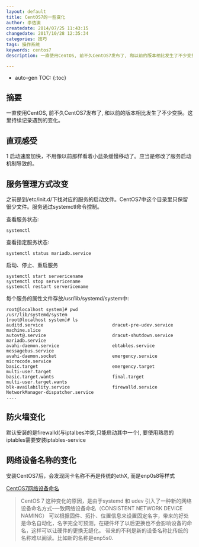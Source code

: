 ```yaml
---
layout: default
title: CentOS7的一些变化
author: 李佶澳
createdate: 2014/07/25 11:43:15
changedate: 2017/10/28 12:35:34
categories: 技巧
tags: 操作系统
keywords: centos7
description: 一直使用CentOS, 前不久CentOS7发布了, 和以前的版本相比发生了不少变换。

---
```


* auto-gen TOC:
{:toc}

## 摘要

一直使用CentOS, 前不久CentOS7发布了, 和以前的版本相比发生了不少变换。这里持续记录遇到的变化。

## 直观感受

1 启动速度加快，不用像以前那样看着小蓝条缓慢移动了。应当是修改了服务启动机制导致的。

## 服务管理方式改变

之前是到/etc/init.d/下找对应的服务的启动文件。CentOS7中这个目录里只保留很少文件。服务通过systemctl命令控制。

查看服务状态:

	systemctl

查看指定服务状态:

	systemctl status mariadb.service

启动、停止、重启服务

	systemctl start servericename
	systemctl stop servericename
	systemctl restart servericename

每个服务的属性文件存放/usr/lib/systemd/system中:

	root@localhost system]# pwd
	/usr/lib/systemd/system
	[root@localhost system]# ls
	auditd.service                          dracut-pre-udev.service            machine.slice                       
	autovt@.service                         dracut-shutdown.service            mariadb.service                     
	avahi-daemon.service                    ebtables.service                   messagebus.service                  
	avahi-daemon.socket                     emergency.service                  microcode.service                   
	basic.target                            emergency.target                   multi-user.target                   
	basic.target.wants                      final.target                       multi-user.target.wants             
	blk-availability.service                firewalld.service                  NetworkManager-dispatcher.service   
	....

## 防火墙变化

默认安装的是firewalld(与iptalbes冲突,只能启动其中一个), 要使用熟悉的iptables需要安装iptables-service

## 网络设备名称的变化

安装CentOS7后，会发现网卡名称不再是传统的ethX, 而是enp0s8等样式

[CentOS7网络设备命名](http://www.pubyun.com/blog/deveops/centos-7%E4%B8%8B%E7%BD%91%E7%BB%9C%E8%AE%BE%E5%A4%87%E5%91%BD%E5%90%8D/)

>CentOS 7 这种变化的原因，是由于systemd 和 udev 引入了一种新的网络设备命名方式–一致网络设备命名（CONSISTENT NETWORK DEVICE NAMING）
>可以根据固件、拓扑、位置信息来设置固定名字，带来的好处是命名自动化，名字完全可预测，在硬件坏了以后更换也不会影响设备的命名，这样可以让硬件的更换无缝化。
>带来的不利是新的设备名称比传统的名称难以阅读。比如新的名称是enp5s0.

